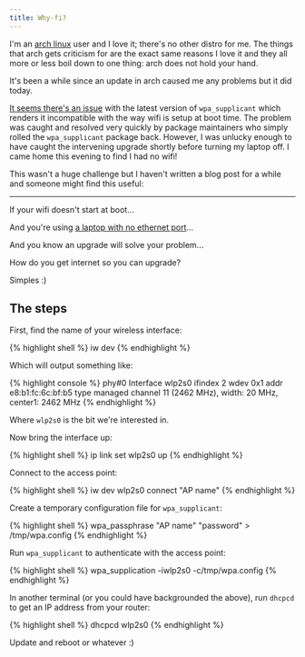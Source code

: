 ```yaml
---
title: Why-fi?
---
```


I'm an [arch linux](http://archlinux.org) user and I love it; there's no other distro for me. The things that arch gets criticism for are the exact same reasons I love it and they all more or less boil down to one thing: arch does not hold your hand.

It's been a while since an update in arch caused me any problems but it did today.

[It seems there's an issue](https://bbs.archlinux.org/viewtopic.php?id=196584) with the latest version of `wpa_supplicant` which renders it incompatible with the way wifi is setup at boot time. The problem was caught and resolved very quickly by package maintainers who simply rolled the `wpa_supplicant` package back. However, I was unlucky enough to have caught the intervening upgrade shortly before turning my laptop off. I came home this evening to find I had no wifi!

This wasn't a huge challenge but I haven't written a blog post for a while and someone might find this useful:

---

If your wifi doesn't start at boot...

And you're using [a laptop with no ethernet port](https://www.dell.com/en-us/shop/cty/xps-13-9333/spd/xps-13-9333)...

And you know an upgrade will solve your problem...

How do you get internet so you can upgrade?

Simples :)

## The steps

First, find the name of your wireless interface:

{% highlight shell %}
iw dev
{% endhighlight %}

Which will output something like:

{% highlight console %}
phy#0
    Interface wlp2s0
        ifindex 2
        wdev 0x1
        addr e8:b1:fc:6c:bf:b5
        type managed
        channel 11 (2462 MHz), width: 20 MHz, center1: 2462 MHz
{% endhighlight %}

Where `wlp2s0` is the bit we're interested in.

Now bring the interface up:

{% highlight shell %}
ip link set wlp2s0 up
{% endhighlight %}

Connect to the access point:

{% highlight shell %}
iw dev wlp2s0 connect "AP name"
{% endhighlight %}

Create a temporary configuration file for `wpa_supplicant`:

{% highlight shell %}
wpa_passphrase "AP name" "password" > /tmp/wpa.config
{% endhighlight %}

Run `wpa_supplicant` to authenticate with the access point:

{% highlight shell %}
wpa_supplication -iwlp2s0 -c/tmp/wpa.config
{% endhighlight %}

In another terminal (or you could have backgrounded the above), run `dhcpcd` to get an IP address from your router:

{% highlight shell %}
dhcpcd wlp2s0
{% endhighlight %}

Update and reboot or whatever :)
